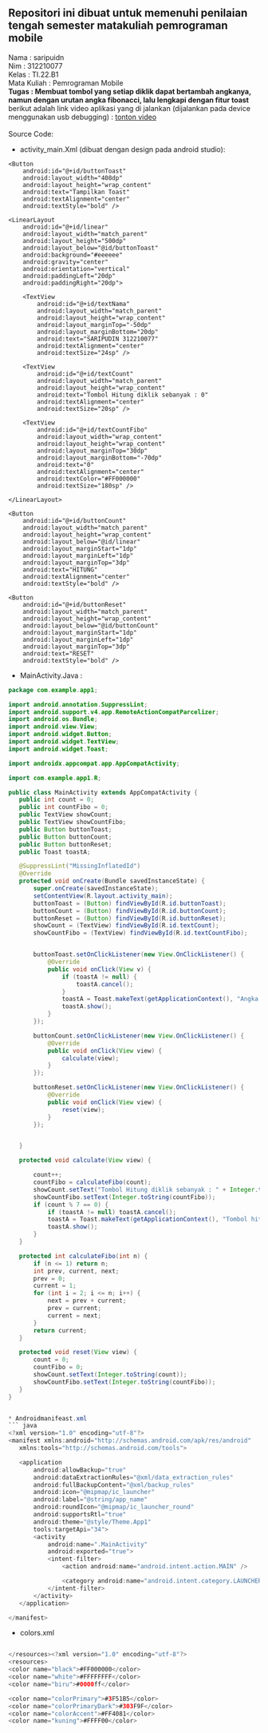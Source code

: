 ## **Repositori ini dibuat untuk memenuhi penilaian tengah semester matakuliah pemrograman mobile**  
 Nama  : saripuidn  
 Nim   : 312210077  
 Kelas : TI.22.B1  
 Mata Kuliah : Pemrograman Mobile  
**Tugas : Membuat tombol yang setiap diklik dapat bertambah angkanya, namun dengan urutan angka fibonacci, lalu lengkapi dengan fitur toast**  
berikut adalah link video aplikasi yang di jalankan (dijalankan pada device menggunakan usb debugging) : [tonton video](https://youtu.be/GEkIEAe5ZnY)  
<br>
Source Code:  
* activity_main.Xml (dibuat dengan design pada android studio):

  <?xml version="1.0" encoding="utf-8"?>
<RelativeLayout xmlns:android="http://schemas.android.com/apk/res/android"
    android:layout_width="match_parent"
    android:layout_height="match_parent">

    <Button
        android:id="@+id/buttonToast"
        android:layout_width="408dp"
        android:layout_height="wrap_content"
        android:text="Tampilkan Toast"
        android:textAlignment="center"
        android:textStyle="bold" />

    <LinearLayout
        android:id="@+id/linear"
        android:layout_width="match_parent"
        android:layout_height="500dp"
        android:layout_below="@id/buttonToast"
        android:background="#eeeeee"
        android:gravity="center"
        android:orientation="vertical"
        android:paddingLeft="20dp"
        android:paddingRight="20dp">

        <TextView
            android:id="@+id/textNama"
            android:layout_width="match_parent"
            android:layout_height="wrap_content"
            android:layout_marginTop="-50dp"
            android:layout_marginBottom="20dp"
            android:text="SARIPUDIN 312210077"
            android:textAlignment="center"
            android:textSize="24sp" />

        <TextView
            android:id="@+id/textCount"
            android:layout_width="match_parent"
            android:layout_height="wrap_content"
            android:text="Tombol Hitung diklik sebanyak : 0"
            android:textAlignment="center"
            android:textSize="20sp" />

        <TextView
            android:id="@+id/textCountFibo"
            android:layout_width="wrap_content"
            android:layout_height="wrap_content"
            android:layout_marginTop="30dp"
            android:layout_marginBottom="-70dp"
            android:text="0"
            android:textAlignment="center"
            android:textColor="#FF000000"
            android:textSize="180sp" />

    </LinearLayout>

    <Button
        android:id="@+id/buttonCount"
        android:layout_width="match_parent"
        android:layout_height="wrap_content"
        android:layout_below="@id/linear"
        android:layout_marginStart="1dp"
        android:layout_marginLeft="1dp"
        android:layout_marginTop="3dp"
        android:text="HITUNG"
        android:textAlignment="center"
        android:textStyle="bold" />

    <Button
        android:id="@+id/buttonReset"
        android:layout_width="match_parent"
        android:layout_height="wrap_content"
        android:layout_below="@id/buttonCount"
        android:layout_marginStart="1dp"
        android:layout_marginLeft="1dp"
        android:layout_marginTop="3dp"
        android:text="RESET"
        android:textStyle="bold" />

</RelativeLayout>

* MainActivity.Java :
 ```java
package com.example.app1;

import android.annotation.SuppressLint;
import android.support.v4.app.RemoteActionCompatParcelizer;
import android.os.Bundle;
import android.view.View;
import android.widget.Button;
import android.widget.TextView;
import android.widget.Toast;

import androidx.appcompat.app.AppCompatActivity;

import com.example.app1.R;

public class MainActivity extends AppCompatActivity {
    public int count = 0;
    public int countFibo = 0;
    public TextView showCount;
    public TextView showCountFibo;
    public Button buttonToast;
    public Button buttonCount;
    public Button buttonReset;
    public Toast toastA;

    @SuppressLint("MissingInflatedId")
    @Override
    protected void onCreate(Bundle savedInstanceState) {
        super.onCreate(savedInstanceState);
        setContentView(R.layout.activity_main);
        buttonToast = (Button) findViewById(R.id.buttonToast);
        buttonCount = (Button) findViewById(R.id.buttonCount);
        buttonReset = (Button) findViewById(R.id.buttonReset);
        showCount = (TextView) findViewById(R.id.textCount);
        showCountFibo = (TextView) findViewById(R.id.textCountFibo);


        buttonToast.setOnClickListener(new View.OnClickListener() {
            @Override
            public void onClick(View v) {
                if (toastA != null) {
                    toastA.cancel();
                }
                toastA = Toast.makeText(getApplicationContext(), "Angka Fibonacci : " + countFibo, Toast.LENGTH_SHORT);
                toastA.show();
            }
        });

        buttonCount.setOnClickListener(new View.OnClickListener() {
            @Override
            public void onClick(View view) {
                calculate(view);
            }
        });

        buttonReset.setOnClickListener(new View.OnClickListener() {
            @Override
            public void onClick(View view) {
                reset(view);
            }
        });


    }

    protected void calculate(View view) {

        count++;
        countFibo = calculateFibo(count);
        showCount.setText("Tombol Hitung diklik sebanyak : " + Integer.toString(count));
        showCountFibo.setText(Integer.toString(countFibo));
        if (count % 7 == 0) {
            if (toastA != null) toastA.cancel();
            toastA = Toast.makeText(getApplicationContext(), "Tombol hitung diklik : " + count + " Kali", Toast.LENGTH_SHORT);
            toastA.show();
        }
    }

    protected int calculateFibo(int n) {
        if (n <= 1) return n;
        int prev, current, next;
        prev = 0;
        current = 1;
        for (int i = 2; i <= n; i++) {
            next = prev + current;
            prev = current;
            current = next;
        }
        return current;
    }

    protected void reset(View view) {
        count = 0;
        countFibo = 0;
        showCount.setText(Integer.toString(count));
        showCountFibo.setText(Integer.toString(countFibo));
    }
}


* Androidmanifeast.xml
``` java
<?xml version="1.0" encoding="utf-8"?>
<manifest xmlns:android="http://schemas.android.com/apk/res/android"
    xmlns:tools="http://schemas.android.com/tools">

    <application
        android:allowBackup="true"
        android:dataExtractionRules="@xml/data_extraction_rules"
        android:fullBackupContent="@xml/backup_rules"
        android:icon="@mipmap/ic_launcher"
        android:label="@string/app_name"
        android:roundIcon="@mipmap/ic_launcher_round"
        android:supportsRtl="true"
        android:theme="@style/Theme.App1"
        tools:targetApi="34">
        <activity
            android:name=".MainActivity"
            android:exported="true">
            <intent-filter>
                <action android:name="android.intent.action.MAIN" />

                <category android:name="android.intent.category.LAUNCHER" />
            </intent-filter>
        </activity>
    </application>

</manifest>

```
* colors.xml

```java

</resources><?xml version="1.0" encoding="utf-8"?>
<resources>
<color name="black">#FF000000</color>
<color name="white">#FFFFFFFF</color>
<color name="biru">#0000ff</color>

<color name="colorPrimary">#3F51B5</color>
<color name="colorPrimaryDark">#303F9F</color>
<color name="colorAccent">#FF4081</color>
<color name="kuning">#FFFF00</color>
